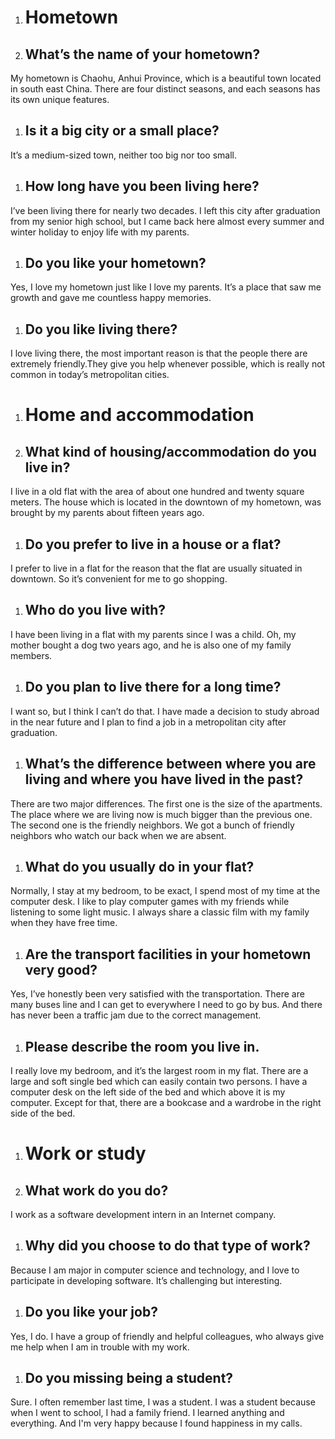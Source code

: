 ﻿1. # **Hometown**
1. ## **What’s the name of your hometown?**
My hometown is Chaohu, Anhui Province, which is a beautiful town located in south east China. There are four distinct seasons, and each seasons has its own unique features.
1. ## **Is it a big city or a small place?**
It’s a medium-sized town, neither too big nor too small. 

1. ## **How long have you been living here?**
I’ve been living there for nearly two decades. I left this city after graduation from my senior high school, but I came back here almost every summer and winter holiday to enjoy life with my parents. 

1. ## **Do you like your hometown?**
Yes, I love my hometown just like I love my parents. It’s a place that saw me growth and gave me countless happy memories.
1. ## **Do you like living there?**
I love living there, the most important reason is that the people there are extremely friendly.They give you help whenever possible, which is really not common in today’s metropolitan cities.


1. # **Home and accommodation**
1. ## **What kind of housing/accommodation do you live in?**
I live in a old flat with the area of about one hundred and twenty square meters. The house which is located in the downtown of my hometown, was brought by my parents about fifteen years ago.

1. ## **Do you prefer to live in a house or a flat?**
I prefer to live in a flat for the reason that the flat are usually situated in downtown. So it’s convenient for me to go shopping.

1. ## **Who do you live with?**
I have been living in a flat with my parents since I was a child. Oh, my mother bought a dog two years ago, and he is also one of my family members. 

1. ## **Do you plan to live there for a long time?**
I want so, but I think I can’t do that. I have made a decision to study abroad in the near future and I plan to find a job in a metropolitan city after graduation.

1. ## **What’s the difference between where you are living and where you have lived in the past?**
There are two major differences. The first one is the size of the apartments. The place where we are living now is much bigger than the previous one. The second one is the friendly neighbors. We got a bunch of friendly neighbors who watch our back when we are absent.

1. ## **What do you usually do in your flat?**
Normally, I stay at my bedroom, to be exact, I spend most of my time at the computer desk. I like to play computer games with my friends while listening to some light music. I always share a classic film with my family when they have free time.

1. ## **Are the transport facilities in your hometown very good?**
Yes, I’ve honestly been very satisfied with the transportation. There are many buses line and I can get to everywhere I need to go by bus. And there has never been a traffic jam due to the correct management.

1. ## **Please describe the room you live in.**
I really love my bedroom, and it’s the largest room in my flat. There are a large and soft single bed which can easily contain two persons. I have a computer desk on the left side of the bed and which above it is my computer. Except for that, there are a bookcase and a wardrobe in the right side of the bed.

1. # **Work or study**
1. ## **What work do you do?**
I work as a software development intern in an Internet company.

1. ## **Why did you choose to do that type of work?**
Because I am major in computer science and technology, and I love to participate in developing software. It’s challenging but interesting. 

1. ## **Do you like your job?**
Yes, I do. I have a group of friendly and helpful colleagues, who always give me help when I am in trouble with my work.

1. ## **Do you missing being a student?**
Sure. I often remember last time, I was a student. I was a student because when I went to school, I had a family friend. I learned anything and everything. And I'm very happy because I found happiness in my calls. 

#


